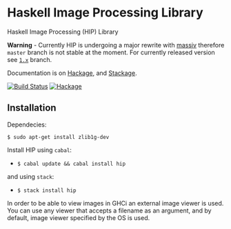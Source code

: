 Haskell Image Processing Library
================================

Haskell Image Processing (HIP) Library

**Warning** - Currently HIP is undergoing a major rewrite with
[massiv](http://hackage.haskell.org/package/massiv) therefore `master` branch is not
stable at the moment. For currently released version see
[`1.x`](https://github.com/lehins/hip/tree/hip-1.x) branch.

Documentation is on [Hackage](http://hackage.haskell.org/package/hip), and [Stackage](https://www.stackage.org/package/hip).

[![Build Status](https://travis-ci.org/lehins/hip.svg?branch=master)](https://travis-ci.org/lehins/hip)
[![Hackage](https://img.shields.io/hackage/v/hip.svg?style=flat)](https://hackage.haskell.org/package/hip)

Installation
------------

Dependecies:

```
$ sudo apt-get install zlib1g-dev
```


Install HIP using `cabal`:

* `$ cabal update && cabal install hip`

and using `stack`:

* `$ stack install hip`

In order to be able to view images in GHCi an external image viewer is used. You
can use any viewer that accepts a filename as an argument, and by default, image
viewer specified by the OS is used.

